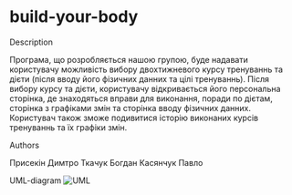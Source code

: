 build-your-body
===============
Description

Програма, що розробляється нашою групою, буде надавати користувачу можливість вибору двохтижневого курсу тренуваннь та дієти (після вводу його фізичних данних та цілі тренуваннь). Після вибору курсу та дієти, користувачу відкривається його персональна сторінка, де знаходяться вправи для виконання, поради по дієтам, сторінка з графіками змін та сторінка вводу фізичних данних. Користувач також зможе подивитися історію виконаних курсів тренуваннь та їх графіки змін.

Authors

Присекін Димтро 
Ткачук Богдан
Касянчук Павло

UML-diagram
![UML](http://cs620527.vk.me/v620527427/6003/eJi5hAVSHA4.jpg)
